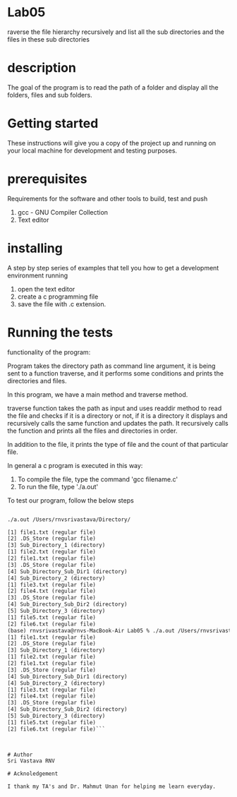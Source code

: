 # Lab05
raverse the file hierarchy recursively and list all the sub 
directories and the files in these sub directories

# description
The goal of the program is to read the path of a folder and display all the folders, files and sub folders.

# Getting started
These instructions will give you a copy of the project up and running on your local machine for development and testing purposes.

# prerequisites
Requirements for the software and other tools to build, test and push
1. gcc - GNU Compiler Collection
2. Text editor

# installing
A step by step series of examples that tell you how to get a development environment running
1. open the text editor
2. create a c programming file
3. save the file with .c extension.

# Running the tests

functionality of the program:

Program takes the directory path as command line argument, it is being sent to a function traverse, and it performs some conditions and prints the directories and files.

In this program, we have a main method and traverse method.

traverse function takes the path as input and uses readdir method to read the file and checks if it is a directory or not, if it is a directory it displays and recursively calls the same function and updates the path. It recursively calls the function and prints all the files and directories in order.

In addition to the file, it prints the type of file and the count of that particular file. 


In general a c program is executed in this way:
1. To compile the file, type the command 'gcc filename.c'
2. To run the file, type './a.out'

To test our program, follow the below steps

```gcc sample.c

./a.out /Users/rnvsrivastava/Directory/ 

[1] file1.txt (regular file)
[2] .DS_Store (regular file)
[3] Sub_Directory_1 (directory)
[1] file2.txt (regular file)
[2] file1.txt (regular file)
[3] .DS_Store (regular file)
[4] Sub_Directory_Sub_Dir1 (directory)
[4] Sub_Directory_2 (directory)
[1] file3.txt (regular file)
[2] file4.txt (regular file)
[3] .DS_Store (regular file)
[4] Sub_Directory_Sub_Dir2 (directory)
[5] Sub_Directory_3 (directory)
[1] file5.txt (regular file)
[2] file6.txt (regular file)
(base) rnvsrivastava@rnvs-MacBook-Air Lab05 % ./a.out /Users/rnvsrivastava/Directory/
[1] file1.txt (regular file)
[2] .DS_Store (regular file)
[3] Sub_Directory_1 (directory)
[1] file2.txt (regular file)
[2] file1.txt (regular file)
[3] .DS_Store (regular file)
[4] Sub_Directory_Sub_Dir1 (directory)
[4] Sub_Directory_2 (directory)
[1] file3.txt (regular file)
[2] file4.txt (regular file)
[3] .DS_Store (regular file)
[4] Sub_Directory_Sub_Dir2 (directory)
[5] Sub_Directory_3 (directory)
[1] file5.txt (regular file)
[2] file6.txt (regular file)```
    


# Author
Sri Vastava RNV

# Acknoledgement

I thank my TA's and Dr. Mahmut Unan for helping me learn everyday. 


